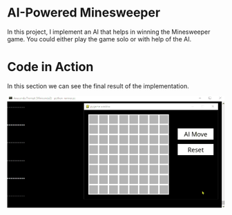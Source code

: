 # AI-Powered Minesweeper

In this project, I implement an AI that helps in winning the Minesweeper game. You could either play the game solo or with help of the AI.

# Code in Action

In this section we can see the final result of the implementation.

![](visual_demonstration/demonstration.gif)


